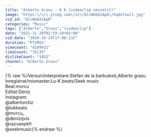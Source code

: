 ```yaml
---
title: "Alberto Grasu - 6 6 (videoclip nesimtit)"
image: "https:\/\/i.ytimg.com\/vi\/GCcWGQ41Ap0\/hqdefault.jpg"
vid_id: "GCcWGQ41Ap0"
categories: "Music"
tags: ["Alberto","Grasu","(videoclip"]
date: "2021-11-20T02:59:10+03:00"
vid_date: "2020-10-14T17:00:13Z"
duration: "PT2M1S"
viewcount: "4209931"
likeCount: "76135"
dislikeCount: "1452"
channel: "Alberto Grasu"
---
```

{% raw %}Versuri/interpretare:Stefan de la barbulesti,Alberto grasu <br />Inregistrat/mixmaster:Lu-K beats/Seek music <br />Beat:mvrcu<br />Editat:Deniz<br />Instagram:<br />@albertorchz<br />@lukbeats<br />@mvrcu_<br />@denizqvis<br />@razvanpkfr<br />@seekmusic{% endraw %}
